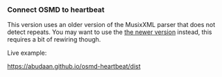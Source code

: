 ### Connect OSMD to heartbeat

This version uses an older version of the MusixXML parser that does not detect repeats. You may want to use the [the newer version](https://github.com/abudaan/webdaw-modules/tree/master/src/musicxml) instead, this requires a bit of rewiring though.

Live example:

<https://abudaan.github.io/osmd-heartbeat/dist>
